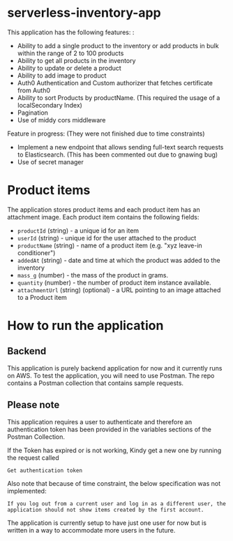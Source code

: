 # serverless-inventory-app

This application has the following features: : 

* Ability to add a single product to the inventory or add products in bulk within the range of 2 to 100 products 
* Ability to get all products in the inventory
* Ability to update or delete a product
* Ability to add image to product
* Auth0 Authentication and Custom authorizer that fetches certificate from Auth0 
* Ability to sort Products by productName. (This required the usage of a localSecondary Index)
* Pagination
* Use of middy cors middleware

Feature in progress: (They were not finished due to time constraints)

* Implement a new endpoint that allows sending full-text search requests to Elasticsearch. (This has been commented out due to gnawing bug)
* Use of secret manager

# Product items

The application stores product items and each product item has an attachment image. Each product item contains the following fields:

* `productId` (string) - a unique id for an item
* `userId` (string) - unique id for the user attached to the product
* `productName` (string) - name of a product item (e.g. "xyz leave-in conditioner")
* `addedAt` (string) - date and time at which the product was added to the inventory
* `mass_g` (number) - the mass of the product in grams.
* `quantity` (number) - the number of product item instance available.
* `attachmentUrl` (string) (optional) - a URL pointing to an image attached to a Product item


# How to run the application

## Backend

This application is purely backend application for now and it currently runs on AWS. To test the application, you will need to use Postman. The repo contains a Postman collection that contains sample requests. 

## Please note

This application requires a user to authenticate and therefore an authentication token has been provided in the variables sections of the Postman Collection. 

If the Token has expired or is not working, Kindy get a new one by running the request called 

```
Get authentication token
```

Also note that because of time constraint, the below specification was not implemented:

```
If you log out from a current user and log in as a different user, the application should not show items created by the first account.
```

The application is currently setup  to have just one user for now but is written in a way to accommodate more users in the future. 


